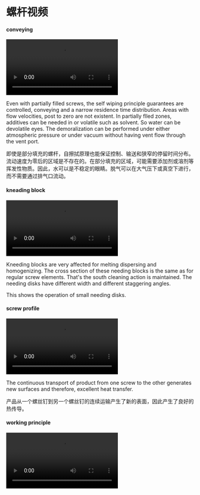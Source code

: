 # 螺杆视频

#### conveying

![](conveying.mp4)

Even with partially filled screws, the self wiping principle guarantees are controlled, conveying and a narrow residence time distribution. Areas with flow velocities, post to zero are not existent. In partially flled zones, additives can be needed in or volatile such as solvent. So water can be devolatile eyes. The demoralization can be performed under either atmospheric pressure or under vacuum without having vent flow through the vent port.

即使是部分填充的螺杆，自擦拭原理也能保证控制、输送和狭窄的停留时间分布。流动速度为零后的区域是不存在的。在部分填充的区域，可能需要添加剂或溶剂等挥发性物质。因此，水可以是不稳定的眼睛。脱气可以在大气压下或真空下进行，而不需要通过排气口流动。

#### kneading block

![](kneading%20block.mp4)

Kneeding blocks are very affected for melting dispersing and homogenizing. The cross section of these needing blocks is the same as for regular screw elements. That's the south cleaning action is maintained. The needing disks have different width and different staggering angles. 

This shows the operation of small needing disks.



#### screw profile

![](screw%20profile.mp4)

The continuous transport of product from one screw to the other generates new surfaces and therefore, excellent heat transfer.

产品从一个螺丝钉到另一个螺丝钉的连续运输产生了新的表面，因此产生了良好的热传导。

#### working principle

![](working%20principle.mp4)



